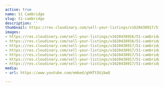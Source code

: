 ```yaml
---
active: true
name: 51 Cambridge
slug: 51-cambridge
description: ''
thumbnail: https://res.cloudinary.com/sell-your-listings/v1620438917/51-cambridge-1_ziyjvv.jpg
images:
- https://res.cloudinary.com/sell-your-listings/v1620438916/51-cambridge-3_bxh0hm.jpg
- https://res.cloudinary.com/sell-your-listings/v1620438916/51-cambridge-5_xujgfa.jpg
- https://res.cloudinary.com/sell-your-listings/v1620438917/51-cambridge-7_xbl9on.jpg
- https://res.cloudinary.com/sell-your-listings/v1620438917/51-cambridge-2_kxidk1.jpg
- https://res.cloudinary.com/sell-your-listings/v1620438917/51-cambridge-4_xsqsww.jpg
- https://res.cloudinary.com/sell-your-listings/v1620438917/51-cambridge-6_pnaayf.jpg
- https://res.cloudinary.com/sell-your-listings/v1620438917/51-cambridge-1_ziyjvv.jpg
media:
- url: https://www.youtube.com/embed/gXHTt5UjbwQ

---
```

